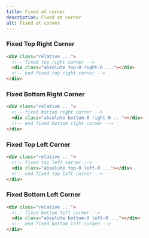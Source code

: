 ```yaml
---
title: Fixed at corner
description: Fixed at corner
alt: Fixed at corner
---
```


<h3 class="section-header">Fixed Top Right Corner</h3>

<base-snippet :centered_preview="false" custom_preview_class="h-56 bg-indigo-50 relative">

  <template v-slot:preview>
    <div class="absolute top-0 right-0 w-24 h-8 bg-indigo-500 text-white py-1 px-4">
    </div>
  </template>

  ```html
  <div class="relative ...">
    <!-- fixed top right corner -->
    <div class="absolute top-0 right-0 ..."></div>
    <!-- end fixed top right corner -->
  </div>
  ```

  <template v-slot:source>
    <a class="btn btn-primary btn-lg" href="https://play.tailwindcss.com/rRX3zUAGEj">Live Edit</a>
  </template>

</base-snippet>

<h3 class="section-header">Fixed Bottom Right Corner</h3>

<base-snippet :centered_preview="false" custom_preview_class="h-56 bg-indigo-50 relative">

  <template v-slot:preview>
    <div class="absolute bottom-0 right-0 w-24 h-8 bg-indigo-500 text-white py-1 px-4">
    </div>
  </template>

  ```html
  <div class="relative ...">
    <!-- fixed bottom right corner -->
    <div class="absolute bottom-0 right-0 ..."></div>
    <!-- end fixed bottom right corner -->
  </div>
  ```

  <template v-slot:source>
    <a class="btn btn-primary btn-lg" href="https://play.tailwindcss.com/uBxbMIOTMt">Live Edit</a>
  </template>

</base-snippet>

<h3 class="section-header">Fixed Top Left Corner</h3>

<base-snippet :centered_preview="false" custom_preview_class="h-56 bg-indigo-50 relative">

  <template v-slot:preview>
    <div class="absolute top-0 left-0 w-24 h-8 bg-indigo-500 text-white py-1 px-4">
    </div>
  </template>

  ```html
  <div class="relative ...">
    <!-- fixed top left corner -->
    <div class="absolute top-0 left-0 ..."></div>
    <!-- end fixed top left corner -->
  </div>
  ```

  <template v-slot:source>
    <a class="btn btn-primary btn-lg" href="https://play.tailwindcss.com/uBxbMIOTMt">Live Edit</a>
  </template>

</base-snippet>

<h3 class="section-header">Fixed Bottom Left Corner</h3>

<base-snippet :centered_preview="false" custom_preview_class="h-56 bg-indigo-50 relative">

  <template v-slot:preview>
    <div class="absolute bottom-0 left-0 w-24 h-8 bg-indigo-500 text-white py-1 px-4">
    </div>
  </template>

  ```html
  <div class="relative ...">
    <!-- fixed bottom left corner -->
    <div class="absolute bottom-0 left-0 ..."></div>
    <!-- end fixed bottom left corner -->
  </div>
  ```

  <template v-slot:source>
    <a class="btn btn-primary btn-lg" href="https://play.tailwindcss.com/uBxbMIOTMt">Live Edit</a>
  </template>

</base-snippet>

<related-ui search_key="fixed"></related-ui>